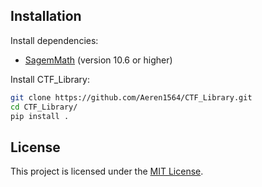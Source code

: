 ## Installation

Install dependencies:
- [SagemMath](https://www.sagemath.org/) (version 10.6 or higher)

Install CTF_Library:
```bash
git clone https://github.com/Aeren1564/CTF_Library.git
cd CTF_Library/
pip install .
```

## License

This project is licensed under the [MIT License](LICENSE).
